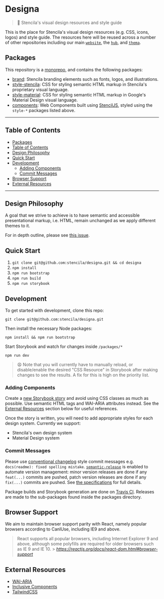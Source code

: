 # Designa

> 🎨 Stencila's visual design resources and style guide

This is the place for Stencila's visual design resources (e.g. CSS, icons,
logos) and style guide. The resources here will be reused across a number of
other repositories including our main [`website`](https://github.com/stencila/website), the
[`hub`](https://github.com/stencila/hub), and [`thema`](https://github.com/stencila/thema).

## Packages

This repository is a [monorepo](https://en.wikipedia.org/wiki/Monorepo), and contains the following packages:

- [brand](./packages/brand): Stencila branding elements such as fonts, logos, and illustrations.
- [style-stencila](./packages/style-stencila): CSS for styling semantic HTML markup in Stencila's proprietary visual language.
- [style-material](./packages/style-material): CSS for styling semantic HTML markup in Google's Material Design visual language.
- [components](./packages/components): Web Components built using [StencilJS](https://stenciljs.com), styled using the `style-*` packages listed above.

---

## Table of Contents

- [Packages](#Packages)
- [Table of Contents](#Table-of-Contents)
- [Design Philosophy](#Design-Philosophy)
- [Quick Start](#Quick-Start)
- [Development](#Development)
  - [Adding Components](#Adding-Components)
  - [Commit Messages](#Commit-Messages)
- [Browser Support](#Browser-Support)
- [External Resources](#External-Resources)

---

## Design Philosophy

A goal that we strive to achieve is to have semantic and accessible
presentational markup, i.e. HTML, remain unchanged as we apply different
themes to it.

For in depth outline, please see [this
issue](https://github.com/stencila/designa/issues/9).

## Quick Start

1. `git clone git@github.com:stencila/designa.git && cd designa`
2. `npm install`
3. `npm run bootstrap`
4. `npm run build`
5. `npm run storybook`

## Development

To get started with development, clone this repo:

`git clone git@github.com:stencila/designa.git`

Then install the necessary Node packages:

`npm install && npm run bootstrap`

Start Storybook and watch for changes inside `/packages/*`

`npm run dev`

> 😩 Note that you will currently have to manually reload, or disable/enable the desired "CSS Resource" in Storybook after making changes to see the results. A fix for this is high on the priority list.

### Adding Components

Create a [new Storybook story](https://storybook.js.org/docs/basics/writing-stories/)
and avoid using CSS classes as much as possible. Use semantic HTML tags and WAI-ARIA
attributes instead. See the [External Resources](#External-Resources) section
below for useful references.

Once the story is written, you will need to add appropriate styles for each design system.
Currently we support:

- Stencila's own design system
- Material Design system

### Commit Messages

Please use [conventional
changelog](https://github.com/conventional-changelog/conventional-changelog)
style commit messages e.g. `docs(readme): fixed spelling mistake`.
[`semantic-release`](https://github.com/semantic-release/semantic-release) is
enabled to automate version management: minor version releases are done if
any `feat(...)` commits are pushed, patch version releases are done if any
`fix(...)` commits are pushed. See [the
specifications](https://www.conventionalcommits.org/en/v1.0.0-beta.2/) for
full details.

Package builds and Storybook generation are done on [Travis
CI](https://travis-ci.org/stencila/designa). Releases are made to the sub-packages
found inside the packages directory.

## Browser Support

We aim to maintain browser support parity with React, namely popular browsers
according to CanIUse, including IE9 and above.

> React supports all popular browsers, including Internet Explorer 9 and
> above, although some polyfills are required for older browsers such as IE 9
> and IE 10. > _https://reactjs.org/docs/react-dom.html#browser-support_

## External Resources

- [WAI-ARIA](https://www.w3.org/TR/wai-aria-practices-1.1)
- [Inclusive Components](https://inclusive-components.design)
- [TailwindCSS](https://tailwindcss.com)
